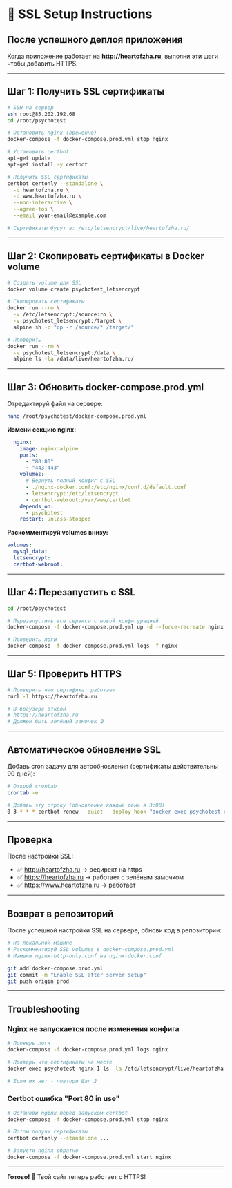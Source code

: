 # 🔐 SSL Setup Instructions

## После успешного деплоя приложения

Когда приложение работает на **http://heartofzha.ru**, выполни эти шаги чтобы добавить HTTPS.

---

## Шаг 1: Получить SSL сертификаты

```bash
# SSH на сервер
ssh root@85.202.192.68
cd /root/psychotest

# Остановить nginx (временно)
docker-compose -f docker-compose.prod.yml stop nginx

# Установить certbot
apt-get update
apt-get install -y certbot

# Получить SSL сертификаты
certbot certonly --standalone \
  -d heartofzha.ru \
  -d www.heartofzha.ru \
  --non-interactive \
  --agree-tos \
  --email your-email@example.com

# Сертификаты будут в: /etc/letsencrypt/live/heartofzha.ru/
```

---

## Шаг 2: Скопировать сертификаты в Docker volume

```bash
# Создать volume для SSL
docker volume create psychotest_letsencrypt

# Скопировать сертификаты
docker run --rm \
  -v /etc/letsencrypt:/source:ro \
  -v psychotest_letsencrypt:/target \
  alpine sh -c "cp -r /source/* /target/"

# Проверить
docker run --rm \
  -v psychotest_letsencrypt:/data \
  alpine ls -la /data/live/heartofzha.ru/
```

---

## Шаг 3: Обновить docker-compose.prod.yml

Отредактируй файл на сервере:

```bash
nano /root/psychotest/docker-compose.prod.yml
```

**Измени секцию nginx:**

```yaml
  nginx:
    image: nginx:alpine
    ports:
      - "80:80"
      - "443:443"
    volumes:
      # Вернуть полный конфиг с SSL
      - ./nginx-docker.conf:/etc/nginx/conf.d/default.conf
      - letsencrypt:/etc/letsencrypt
      - certbot-webroot:/var/www/certbot
    depends_on:
      - psychotest
    restart: unless-stopped
```

**Раскомментируй volumes внизу:**

```yaml
volumes:
  mysql_data:
  letsencrypt:
  certbot-webroot:
```

---

## Шаг 4: Перезапустить с SSL

```bash
cd /root/psychotest

# Перезапустить все сервисы с новой конфигурацией
docker-compose -f docker-compose.prod.yml up -d --force-recreate nginx

# Проверить логи
docker-compose -f docker-compose.prod.yml logs -f nginx
```

---

## Шаг 5: Проверить HTTPS

```bash
# Проверить что сертификат работает
curl -I https://heartofzha.ru

# В браузере открой
# https://heartofzha.ru
# Должен быть зелёный замочек 🔒
```

---

## Автоматическое обновление SSL

Добавь cron задачу для автообновления (сертификаты действительны 90 дней):

```bash
# Открой crontab
crontab -e

# Добавь эту строку (обновление каждый день в 3:00)
0 3 * * * certbot renew --quiet --deploy-hook "docker exec psychotest-nginx-1 nginx -s reload"
```

---

## Проверка

После настройки SSL:
- ✅ http://heartofzha.ru → редирект на https
- ✅ https://heartofzha.ru → работает с зелёным замочком
- ✅ https://www.heartofzha.ru → работает

---

## Возврат в репозиторий

После успешной настройки SSL на сервере, обнови код в репозитории:

```bash
# На локальной машине
# Раскомментируй SSL volumes в docker-compose.prod.yml
# Измени nginx-http-only.conf на nginx-docker.conf

git add docker-compose.prod.yml
git commit -m "Enable SSL after server setup"
git push origin prod
```

---

## Troubleshooting

### Nginx не запускается после изменения конфига

```bash
# Проверь логи
docker-compose -f docker-compose.prod.yml logs nginx

# Проверь что сертификаты на месте
docker exec psychotest-nginx-1 ls -la /etc/letsencrypt/live/heartofzha.ru/

# Если их нет - повтори Шаг 2
```

### Certbot ошибка "Port 80 in use"

```bash
# Останови nginx перед запуском certbot
docker-compose -f docker-compose.prod.yml stop nginx

# Потом получи сертификаты
certbot certonly --standalone ...

# Запусти nginx обратно
docker-compose -f docker-compose.prod.yml start nginx
```

---

**Готово!** 🎉 Твой сайт теперь работает с HTTPS!




